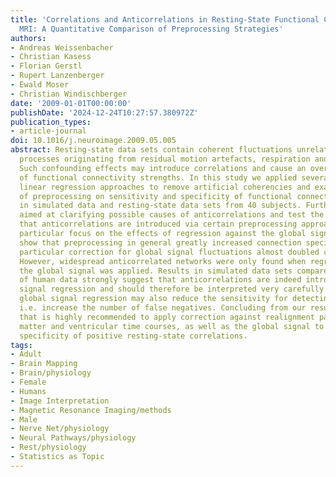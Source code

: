 ```yaml
---
title: 'Correlations and Anticorrelations in Resting-State Functional Connectivity
  MRI: A Quantitative Comparison of Preprocessing Strategies'
authors:
- Andreas Weissenbacher
- Christian Kasess
- Florian Gerstl
- Rupert Lanzenberger
- Ewald Moser
- Christian Windischberger
date: '2009-01-01T00:00:00'
publishDate: '2024-12-24T10:27:57.380972Z'
publication_types:
- article-journal
doi: 10.1016/j.neuroimage.2009.05.005
abstract: Resting-state data sets contain coherent fluctuations unrelated to neural
  processes originating from residual motion artefacts, respiration and cardiac action.
  Such confounding effects may introduce correlations and cause an overestimation
  of functional connectivity strengths. In this study we applied several multidimensional
  linear regression approaches to remove artificial coherencies and examined the impact
  of preprocessing on sensitivity and specificity of functional connectivity results
  in simulated data and resting-state data sets from 40 subjects. Furthermore, we
  aimed at clarifying possible causes of anticorrelations and test the hypothesis
  that anticorrelations are introduced via certain preprocessing approaches, with
  particular focus on the effects of regression against the global signal. Our results
  show that preprocessing in general greatly increased connection specificity, in
  particular correction for global signal fluctuations almost doubled connection specificity.
  However, widespread anticorrelated networks were only found when regression against
  the global signal was applied. Results in simulated data sets compared with result
  of human data strongly suggest that anticorrelations are indeed introduced by global
  signal regression and should therefore be interpreted very carefully. In addition,
  global signal regression may also reduce the sensitivity for detecting true correlations,
  i.e. increase the number of false negatives. Concluding from our results we suggest
  that is highly recommended to apply correction against realignment parameters, white
  matter and ventricular time courses, as well as the global signal to maximize the
  specificity of positive resting-state correlations.
tags:
- Adult
- Brain Mapping
- Brain/physiology
- Female
- Humans
- Image Interpretation
- Magnetic Resonance Imaging/methods
- Male
- Nerve Net/physiology
- Neural Pathways/physiology
- Rest/physiology
- Statistics as Topic
---
```


